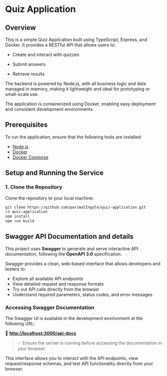 # Quiz Application

## Overview
This is a simple Quiz Application built using TypeScript, Express, and Docker. It provides a RESTful API that allows users to:

- Create and interact with quizzes

- Submit answers

- Retrieve results

The backend is powered by Node.js, with all business logic and data managed in memory, making it lightweight and ideal for prototyping or small-scale use.

The application is containerized using Docker, enabling easy deployment and consistent development environments.

## Prerequisites
To run the application, ensure that the following tools are installed:

- [Node.js](https://nodejs.org/)
- [Docker](https://www.docker.com/)
- [Docker Compose](https://docs.docker.com/compose/)

## Setup and Running the Service

### 1. Clone the Repository

Clone the repository to your local machine:

```bash
git clone https://github.com/parimalIngole/quiz-application.git
cd quiz-application
npm install
npm run build
```

## Swagger API Documentation and details

This project uses **Swagger** to generate and serve interactive API documentation, following the **OpenAPI 3.0** specification.

Swagger provides a clean, web-based interface that allows developers and testers to:

- Explore all available API endpoints
- View detailed request and response formats
- Try out API calls directly from the browser
- Understand required parameters, status codes, and error messages

### Accessing Swagger Documentation

The Swagger UI is available in the development environment at the following URL:

🔗 **[http://localhost:3000/api-docs](http://localhost:3000/api-docs)**

> ✅ Ensure the server is running before accessing the documentation in your browser.

This interface allows you to interact with the API endpoints, view request/response schemas, and test API functionality directly from your browser.
